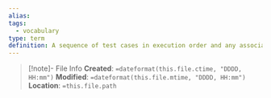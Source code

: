 ```yaml
---
alias: 
tags:
  - vocabulary
type: term
definition: A sequence of test cases in execution order and any associated actions that may be required to set up the initial preconditions and any wrap-up activities after execution.
---
```

> [!note]- File Info
> **Created**:  `=dateformat(this.file.ctime, "DDDD, HH:mm")`
> **Modified**: `=dateformat(this.file.mtime, "DDDD, HH:mm")` 
> **Location**: `=this.file.path`